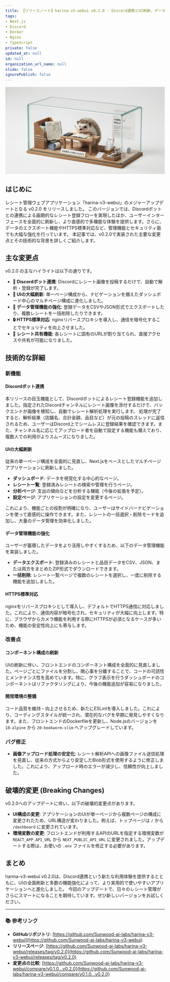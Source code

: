 ```yaml
---
title: 【リリースノート】harina-v3-webui v0.2.0 - Discord連携とUI刷新、データ管理機能を強化
tags:
- Next.js
- Discord
- Docker
- Nginx
- TypeScript
private: false
updated_at: null
id: null
organization_url_name: null
slide: false
ignorePublish: false
---
```


![imagen-4-ultra_2025-10-28T11-35-13-337Z_A_clean__photorealistic_miniature_scene_inside_a_w_1.png](https://raw.githubusercontent.com/Sunwood-ai-labs/harina-v3-webui/main/generated-images/release-v0.2.0-20251028_113412/imagen-4-ultra_2025-10-28T11-35-13-337Z_A_clean__photorealistic_miniature_scene_inside_a_w_1.png)

## はじめに
レシート管理ウェブアプリケーション「harina-v3-webui」のメジャーアップデートとなる v0.2.0 をリリースしました。
このバージョンでは、Discordボットとの連携による画期的なレシート登録フローを実現したほか、ユーザーインターフェースを全面的に刷新し、より直感的で多機能な体験を提供します。さらに、データのエクスポート機能やHTTPS標準対応など、管理機能とセキュリティ面でも大幅な強化を行っています。
本記事では、v0.2.0で実装された主要な変更点とその技術的な背景を詳しくご紹介します。

## 主な変更点
v0.2.0 の主なハイライトは以下の通りです。

- **🚀 Discordボット連携**: Discordにレシート画像を投稿するだけで、自動で解析・登録が完了します。
- **🎨 UIの大幅刷新**: 単一ページ構成から、ナビゲーションを備えたダッシュボード中心のマルチページ構成に進化しました。
- **💾 データ管理機能の強化**: 登録データをCSVやJSON形式でエクスポートしたり、複数レシートを一括削除したりできます。
- **🔒 HTTPS標準対応**: nginxリバースプロキシを導入し、通信を暗号化することでセキュリティを向上させました。
- **🔗 レシート共有機能**: 各レシートに固有のURLが割り当てられ、直接アクセスや共有が可能になりました。

## 技術的な詳細
### 新機能
#### Discordボット連携
本リリースの目玉機能として、Discordボットによるレシート登録機能を追加しました。指定されたDiscordチャンネルにレシート画像を添付するだけで、バックエンドが画像を検知し、自動でレシート解析処理を実行します。
処理が完了すると、解析結果（店舗名、合計金額、品目など）が元の投稿のスレッドに返信されるため、ユーザーはDiscord上でシームレスに登録結果を確認できます。また、チャンネル名に応じてアップロード者を自動で設定する機能も備えており、複数人での利用がよりスムーズになりました。

#### UIの大幅刷新
従来の単一ページ構成を全面的に見直し、Next.jsをベースとしたマルチページアプリケーションに刷新しました。
- **ダッシュボード**: データを視覚化する中心的なページ。
- **レシート一覧**: 登録済みレシートの検索や管理を行うページ。
- **分析ページ**: 支出の傾向などを分析する機能（今後の拡張を予定）。
- **設定ページ**: アプリケーションの設定を変更するページ。

これにより、機能ごとの役割が明確になり、ユーザーはサイドバーナビゲーションを使って直感的に操作できます。また、レシートの一括選択・削除モードを追加し、大量のデータ管理を効率化しました。

#### データ管理機能の強化
ユーザーが蓄積したデータをより活用しやすくするため、以下のデータ管理機能を実装しました。
- **データエクスポート**: 登録済みのレシートと品目データをCSV、JSON、または両方をまとめたZIP形式でダウンロードできます。
- **一括削除**: レシート一覧ページで複数のレシートを選択し、一度に削除する機能を追加しました。

#### HTTPS標準対応
nginxをリバースプロキシとして導入し、デフォルトでHTTPS通信に対応しました。これにより、通信内容が暗号化され、セキュリティが大幅に向上します。特に、ブラウザからカメラ機能を利用する際にHTTPSが必須となるケースが多いため、機能の安定性向上にも寄与します。

### 改善点
#### コンポーネント構成の刷新
UIの刷新に伴い、フロントエンドのコンポーネント構成を全面的に見直しました。ページごとにファイルを分割し、関心事を分離することで、コードの可読性とメンテナンス性を高めています。特に、グラフ表示を行うダッシュボードのコンポーネントはリファクタリングにより、今後の機能追加が容易になりました。

#### 開発環境の整備
コード品質を維持・向上させるため、新たにESLintを導入しました。これにより、コーディングスタイルが統一され、潜在的なバグを早期に発見しやすくなります。また、フロントエンドのDockerfileを更新し、Node.jsのバージョンを `18-alpine` から `20-bookworm-slim` へアップグレードしています。

### バグ修正
- **画像アップロード処理の安定化**: レシート解析APIへの画像ファイル送信処理を見直し、従来の方式からより安定したBlob形式を使用するように修正しました。これにより、アップロード時のエラーが減少し、信頼性が向上しました。

## 破壊的変更 (Breaking Changes)
v0.2.0へのアップデートに伴い、以下の破壊的変更点があります。

- **UI構成の変更**: アプリケーションのUIが単一ページから複数ページの構成に変更されたため、URL構造が変わりました。例えば、トップページは `/` から `/dashboard` に変更されています。
- **環境変数の変更**: フロントエンドが利用するAPIのURLを指定する環境変数が `REACT_APP_API_URL` から `NEXT_PUBLIC_API_URL` に変更されました。アップデートする際は、お使いの `.env` ファイルを修正する必要があります。

## まとめ
harina-v3-webui v0.2.0は、Discord連携という新たな利用体験を提供するとともに、UIの全面刷新と多数の機能強化によって、より実用的で使いやすいアプリケーションへと進化しました。
今回のアップデートで、日々のレシート管理がさらにスマートになることを期待しています。ぜひ新しいバージョンをお試しください。

---
### 📚 参考リンク
- **GitHubリポジトリ**: [https://github.com/Sunwood-ai-labs/harina-v3-webui](https://github.com/Sunwood-ai-labs/harina-v3-webui)
- **リリースページ**: [https://github.com/Sunwood-ai-labs/harina-v3-webui/releases/tag/v0.2.0](https://github.com/Sunwood-ai-labs/harina-v3-webui/releases/tag/v0.2.0)
- **変更点の比較**: [https://github.com/Sunwood-ai-labs/harina-v3-webui/compare/v0.1.0...v0.2.0](https://github.com/Sunwood-ai-labs/harina-v3-webui/compare/v0.1.0...v0.2.0)
